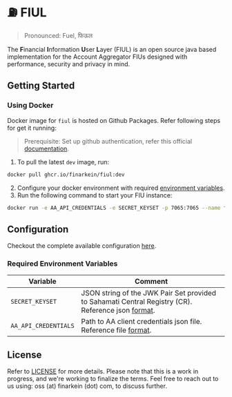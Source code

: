 # ⛽ FIUL

> Pronounced: Fuel, फिऊल

The **F**inancial **I**nformation **U**ser **L**ayer (FIUL) is an open source java based implementation for the Account
Aggregator FIUs designed with performance, security and privacy in mind.

## Getting Started

### Using Docker

Docker image for `fiul` is hosted on Github Packages. Refer following steps for get it running:

> Prerequisite: Set up github authentication, refer this official [documentation](https://docs.github.com/en/packages/working-with-a-github-packages-registry/working-with-the-container-registry). 

1. To pull the latest `dev` image, run: 
```sh
docker pull ghcr.io/finarkein/fiul:dev
```
2. Configure your docker environment with required [environment variables](#required-environment-variables).
3. Run the following command to start your FIU instance:
```sh
docker run -e AA_API_CREDENTIALS -e SECRET_KEYSET -p 7065:7065 --name fiul ghcr.io/finarkein/fiul:dev`
```

## Configuration

Checkout the complete available configuration [here](fiul-rest/fiul-rest-app/src/main/resources/application.properties).

### Required Environment Variables

Variable            | Comment
------------------- | -------
`SECRET_KEYSET`     | JSON string of the JWK Pair Set provided to Sahamati Central Registry (CR). Reference json [format](docs/secret_keyset_format.json).
`AA_API_CREDENTIALS`| Path to AA client credentials json file. Reference file [format](docs/aa_api_credentials_format.json).

## License

Refer to [LICENSE](license/LICENSE) for more details. Please note that this is a work in progress, and we're working to 
finalize the terms. Feel free to reach out to us using: oss (at) finarkein (dot) com, to discuss further.